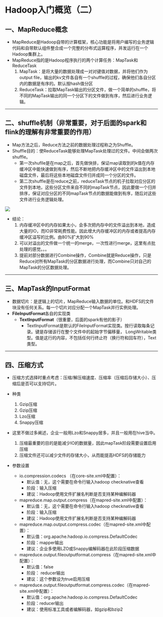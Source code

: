 # Hadoop入门概览（二）



## 一、MapReduce概念

- MapReduce是Hadoop自带的计算框架，核心功能是将用户编写的业务逻辑代码和自带默认组件整合成一个完整的分布式运算程序，并发运行在一个Hadoop集群上。
- MapReduce指的是Hadoop程序执行的两个计算任务：MapTask和ReduceTask
  1. MapTask：是将大量的数据处理成一对对键值对数据，并将他们作为output file，输出的kv文件各自有一个shuffle的过程，确保他们各自分区内的数据是有序的。默认按hash值分区
  2. ReduceTask：拉取MapTask输出的分区文件，做一个简单的shuffle，将不同的MapTask输出的同一个分区下的文件做到有序，然后进行业务逻辑。

----



## 二、shuffle机制（非常重要，对于后面的spark和flink的理解有非常重要的作用）

- Map方法之后，Reduce方法之前的数据处理过程称之为Shuffle。
- Shuffle目的：使ReduceTask能够处理MapTask处理过的文件。中间会做两次shuffle。
  - 第一次shuflle是在map之后，首先做快排，保证map读取到的k值在内存缓冲区中能快速做到有序，然后不断地把内存缓冲区中的文件溢出到本地磁盘文件，最后将这些本地磁盘文件归并成同一个分区的文件。
  - 第二次shuffle是在reduce之前，reduceTask节点的机子拉取对应分区的文件到本地，这些分区文件来自不同的mapTask节点，因此要做一个归并排序，保证对应分区的不同mapTask节点的数据能做到有序，随后对这些文件进行业务逻辑处理。

![](C:\Users\14481\Desktop\整合资料和内容\Hadoop\shuffle.png)

- 结论：
  1. 内存缓冲区中的内存如果太小，会多次把内存中的文件溢出到本地，造成大量的IO，而IO非常耗费性能。因此增大内存缓冲区的内存或者提高内存缓冲区溢写的比例。由80%扩大到90%
  2. 可以对溢出的文件做一个统一的merge，一次性进行merge，这里有点批处理的感觉。。。
  3. 提前对部分数据进行Combine操作，Combine就是Reduce操作，只是Reduce对所有MapTask的分区数据进行处理，而Combine只对自己的MapTask的分区数据处理。

---



## 三、MapTask的InputFormat

- 数据切片：是逻辑上的切片，MapReduce输入数据的单位。和HDFS的文件块没有任何关系。每一个切片对应分配一个MapTask并行实例处理。
- **FileInputFormat**各自的实现类
  - **TextInputFormat**（很重要，后面的spark有他的影子）
    - TextInputFormat是默认的FileInputFormat实现类。按行读取每条记录。键是存储该行在整个文件中的起始字节偏移量， LongWritable类型。值是这行的内容，不包括任何行终止符（换行符和回车符），Text类型。

---

## 四、压缩方式

- 压缩方式选择时重点考虑：压缩/解压缩速度、压缩率（压缩后存储大小）、压缩后是否可以支持切片。

- 种类

  1. Gzip压缩
  2. Gzip压缩
  3.  Lzo压缩
  4. Snappy压缩

- 这里不做过多阐述，企业一般用Lzo和Snappy居多，并且一般用在hive当中。

  1. 压缩最重要的目的是能减少IO的数据量，因此mapTask阶段需要设置启用压缩
  2. 压缩文件还可以减少文件的存储大小，从而能提高HDFS的存储能力

- 参数设置

  - io.compression.codecs  （在core-site.xml中配置）：
    - 默认值：无，这个需要在命令行输入hadoop checknative查看  
    - 阶段：输入压缩
    - 建议：Hadoop使用文件扩展名判断是否支持某种编解码器
  - mapreduce.map.output.compress（在mapred-site.xml中配置）：
    - 默认值：无，这个需要在命令行输入hadoop checknative查看  
    - 阶段：输入压缩
    - 建议：Hadoop使用文件扩展名判断是否支持某种编解码器
  - mapreduce.map.output.compress.codec（在mapred-site.xml中配置）：
    - 默认值：org.apache.hadoop.io.compress.DefaultCodec
    - 阶段：mapper输出
    - 建议：企业多使用LZO或Snappy编解码器在此阶段压缩数据
  - mapreduce.output.fileoutputformat.compress（在mapred-site.xml中配置）：
    - 默认值：false
    - 阶段：  reducer输出  
    - 建议：这个参数设为true启用压缩
  - mapreduce.output.fileoutputformat.compress.codec（在mapred-site.xml中配置）：
    - 默认值：org.apache.hadoop.io.compress.DefaultCodec
    - 阶段：reducer输出
    - 建议：使用标准工具或者编解码器，如gzip和bzip2

  

 









